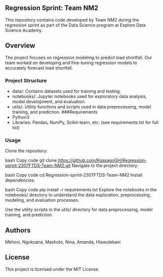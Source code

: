 ## Regression Sprint: Team NM2
This repository contains code developed by Team NM2 during the regression sprint as part of the Data Science program at Explore Data Science Academy.

## Overview
The project focuses on regression modeling to predict load shortfall. Our team worked on developing and fine-tuning regression models to accurately forecast load shortfall.

### Project Structure
- data/: Contains datasets used for training and testing.
- notebooks/: Jupyter notebooks used for exploratory data analysis, model development, and evaluation.
- utils/: Utility functions and scripts used in data preprocessing, model training, and prediction.
###Requirements
- Python3
- Libraries: Pandas, NumPy, Scikit-learn, etc. (see requirements.txt for full list)
### Usage
Clone the repository:

bash
Copy code
git clone https://github.com/KgasagoGH/Regression-sprint-2307FTDS-Team-NM2.git
Navigate to the project directory:

bash
Copy code
cd Regression-sprint-2307FTDS-Team-NM2
Install dependencies:

bash
Copy code
pip install -r requirements.txt
Explore the notebooks in the notebooks/ directory to understand the data exploration, preprocessing, modeling, and evaluation processes.

Use the utility scripts in the utils/ directory for data preprocessing, model training, and prediction.

## Authors
Mkhosi,
Ngokoana,
Mashoto,
Nina,
Amanda,
Hlawulekani

## License
This project is licensed under the MIT License.


